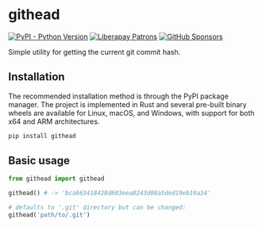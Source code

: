 # githead

[![PyPI - Python Version](https://shields.monicz.dev/pypi/pyversions/githead)](https://pypi.org/project/githead)
[![Liberapay Patrons](https://shields.monicz.dev/liberapay/patrons/Zaczero?logo=liberapay&label=Patrons)](https://liberapay.com/Zaczero/)
[![GitHub Sponsors](https://shields.monicz.dev/github/sponsors/Zaczero?logo=github&label=Sponsors&color=%23db61a2)](https://github.com/sponsors/Zaczero)

Simple utility for getting the current git commit hash.

## Installation

The recommended installation method is through the PyPI package manager. The project is implemented in Rust and several pre-built binary wheels are available for Linux, macOS, and Windows, with support for both x64 and ARM architectures.

```sh
pip install githead
```

## Basic usage

```py
from githead import githead

githead() # -> 'bca663418428d603eea8243d08a5ded19eb19a34'

# defaults to '.git' directory but can be changed:
githead('path/to/.git')
```
